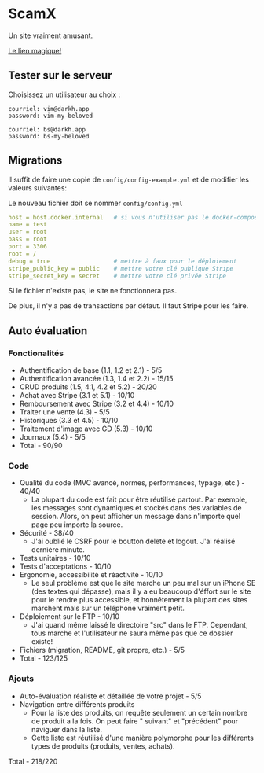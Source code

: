 # ScamX

Un site vraiment amusant.

[Le lien magique!](https://420n46.jolinfo.cegep-lanaudiere.qc.ca/1927230/)

## Tester sur le serveur

Choisissez un utilisateur au choix :

```
courriel: vim@darkh.app
password: vim-my-beloved
```

```
courriel: bs@darkh.app
password: bs-my-beloved
```

## Migrations

Il suffit de faire une copie de `config/config-example.yml` et de modifier les valeurs suivantes:

Le nouveau fichier doit se nommer `config/config.yml`

```yaml
host = host.docker.internal   # si vous n'utiliser pas le docker-compose.yml, veuillez remplacer ces champs
name = test
user = root
pass = root
port = 3306
root = /
debug = true                  # mettre à faux pour le déploiement
stripe_public_key = public    # mettre votre clé publique Stripe
stripe_secret_key = secret    # mettre votre clé privée Stripe
```

Si le fichier n'existe pas, le site ne fonctionnera pas.

De plus, il n'y a pas de transactions par défaut. Il faut Stripe pour les faire.

## Auto évaluation

### Fonctionalités

* Authentification de base (1.1, 1.2 et 2.1) - 5/5
* Authentification avancée (1.3, 1.4 et 2.2) - 15/15
* CRUD produits (1.5, 4.1, 4.2 et 5.2) - 20/20
* Achat avec Stripe (3.1 et 5.1) - 10/10
* Remboursement avec Stripe (3.2 et 4.4) - 10/10
* Traiter une vente (4.3) - 5/5
* Historiques (3.3 et 4.5) - 10/10
* Traitement d'image avec GD (5.3) - 10/10
* Journaux (5.4) - 5/5
* Total - 90/90

### Code

* Qualité du code (MVC avancé, normes, performances, typage, etc.) - 40/40
    * La plupart du code est fait pour être réutilisé partout. Par exemple, les messages sont dynamiques et stockés dans
      des variables de session. Alors, on peut afficher un message dans n'importe quel page peu importe la source.
* Sécurité - 38/40
    * J'ai oublié le CSRF pour le boutton delete et logout. J'ai réalisé dernière minute.
* Tests unitaires - 10/10
* Tests d'acceptations - 10/10
* Ergonomie, accessibilité et réactivité - 10/10
    * Le seul problème est que le site marche un peu mal sur un iPhone SE (des textes qui dépasse), mais il y a eu
      beaucoup d'éffort sur le site pour le rendre plus accessible, et honnêtement la plupart des sites marchent mals
      sur un téléphone vraiment petit.
* Déploiement sur le FTP - 10/10
    * J'ai quand même laissé le directoire "src" dans le FTP. Cependant, tous marche et l'utilisateur ne saura même
      pas que ce dossier existe!
* Fichiers (migration, README, git propre, etc.) - 5/5
* Total - 123/125

### Ajouts

* Auto-évaluation réaliste et détaillée de votre projet - 5/5
* Navigation entre différents produits
    * Pour la liste des produits, on requête seulement un certain nombre de produit a la fois. On peut faire "
      suivant" et "précédent" pour naviguer dans la liste.
    * Cette liste est réutilisé d'une manière polymorphe pour les différents types de produits (produits, ventes,
      achats).

Total - 218/220